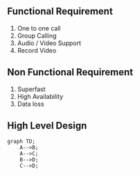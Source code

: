 ## Functional Requirement

1. One to one call
2. Group Calling
3. Audio / Video Support
4. Record Video

## Non Functional Requirement

1. Superfast
2. High Availability
3. Data loss

## High Level Design

```mermaid
graph TD;
    A-->B;
    A-->C;
    B-->D;
    C-->D;
```

